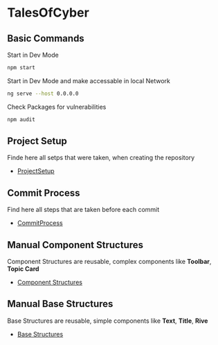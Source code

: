 # TalesOfCyber

## Basic Commands

Start in Dev Mode

```bash
npm start
```

Start in Dev Mode and make accessable in local Network

```bash
ng serve --host 0.0.0.0
```

Check Packages for vulnerabilities

```bash
npm audit
```

## Project Setup

Finde here all setps that were taken, when creating the repository

- [ProjectSetup](docs/projectsetup.md)

## Commit Process

Find here all steps that are taken before each commit

- [CommitProcess](docs/commitprocess.md)

## Manual Component Structures

Component Structures are reusable, complex components like **Toolbar**, **Topic Card**

- [Component Structures](docs/component_structures/component_structures.md)

## Manual Base Structures

Base Structures are reusable, simple components like **Text**, **Title**, **Rive**

- [Base Structures](docs/base_structures/base_structures.md)
